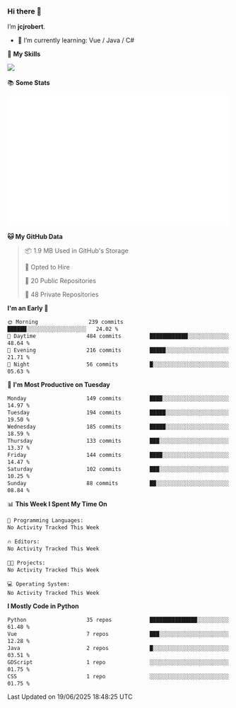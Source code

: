 ### Hi there 👋

I’m **jcjrobert**.

- 🌱 I’m currently learning: Vue / Java / C#

🌟 **My Skills**

![](https://img.shields.io/badge/-Python-3e74a2?style=flat-square&logo=Python&logoColor=fff)

📚 **Some Stats**

![](https://github.com/jcjrobert/github-stats/blob/master/generated/overview.svg)

<!--START_SECTION:waka-->
**🐱 My GitHub Data** 

> 📦 1.9 MB Used in GitHub's Storage 
 > 
> 💼 Opted to Hire
 > 
> 📜 20 Public Repositories 
 > 
> 🔑 48 Private Repositories 
 > 
**I'm an Early 🐤** 

```text
🌞 Morning                239 commits         ██████░░░░░░░░░░░░░░░░░░░   24.02 % 
🌆 Daytime                484 commits         ████████████░░░░░░░░░░░░░   48.64 % 
🌃 Evening                216 commits         █████░░░░░░░░░░░░░░░░░░░░   21.71 % 
🌙 Night                  56 commits          █░░░░░░░░░░░░░░░░░░░░░░░░   05.63 % 
```
📅 **I'm Most Productive on Tuesday** 

```text
Monday                   149 commits         ████░░░░░░░░░░░░░░░░░░░░░   14.97 % 
Tuesday                  194 commits         █████░░░░░░░░░░░░░░░░░░░░   19.50 % 
Wednesday                185 commits         █████░░░░░░░░░░░░░░░░░░░░   18.59 % 
Thursday                 133 commits         ███░░░░░░░░░░░░░░░░░░░░░░   13.37 % 
Friday                   144 commits         ████░░░░░░░░░░░░░░░░░░░░░   14.47 % 
Saturday                 102 commits         ███░░░░░░░░░░░░░░░░░░░░░░   10.25 % 
Sunday                   88 commits          ██░░░░░░░░░░░░░░░░░░░░░░░   08.84 % 
```


📊 **This Week I Spent My Time On** 

```text
💬 Programming Languages: 
No Activity Tracked This Week

🔥 Editors: 
No Activity Tracked This Week

🐱‍💻 Projects: 
No Activity Tracked This Week

💻 Operating System: 
No Activity Tracked This Week
```

**I Mostly Code in Python** 

```text
Python                   35 repos            ███████████████░░░░░░░░░░   61.40 % 
Vue                      7 repos             ███░░░░░░░░░░░░░░░░░░░░░░   12.28 % 
Java                     2 repos             █░░░░░░░░░░░░░░░░░░░░░░░░   03.51 % 
GDScript                 1 repo              ░░░░░░░░░░░░░░░░░░░░░░░░░   01.75 % 
CSS                      1 repo              ░░░░░░░░░░░░░░░░░░░░░░░░░   01.75 % 
```




 Last Updated on 19/06/2025 18:48:25 UTC
<!--END_SECTION:waka-->
